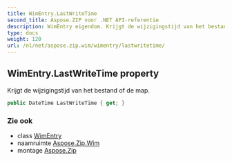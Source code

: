 ```yaml
---
title: WimEntry.LastWriteTime
second_title: Aspose.ZIP voor .NET API-referentie
description: WimEntry eigendom. Krijgt de wijzigingstijd van het bestand of de map.
type: docs
weight: 120
url: /nl/net/aspose.zip.wim/wimentry/lastwritetime/
---
```

## WimEntry.LastWriteTime property

Krijgt de wijzigingstijd van het bestand of de map.

```csharp
public DateTime LastWriteTime { get; }
```

### Zie ook

* class [WimEntry](../)
* naamruimte [Aspose.Zip.Wim](../../wimentry/)
* montage [Aspose.Zip](../../../)


